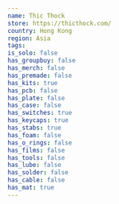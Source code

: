 ```yaml
---
name: Thic Thock
store: https://thicthock.com/
country: Hong Kong
region: Asia
tags:
is_solo: false
has_groupbuy: false
has_merch: false
has_premade: false
has_kits: true
has_pcb: false
has_plate: false
has_case: false
has_switches: true
has_keycaps: true
has_stabs: true
has_foam: false
has_o_rings: false
has_films: false
has_tools: false
has_lube: false
has_solder: false
has_cable: false
has_mat: true
---
```

